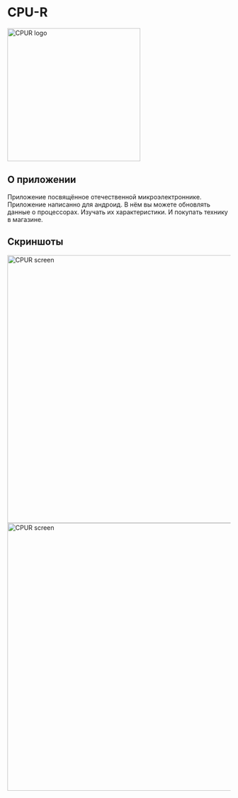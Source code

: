 # CPU-R
<img src="https://sun9-16.userapi.com/s/v1/ig2/qcwUNOCCRpZ-d_rqs5QdcRs0rLsirAanZncN7T3qizipWUC4_w12gPyu_vPbKfSpLa0P8_JvqJu8m7D-6TRlyQMA.jpg?size=512x512&quality=96&type=album" alt="CPUR logo" height="300">

## О приложении
Приложение посвящённое отечественной микроэлектроннике. Приложение написанно для андроид. В нём вы можете обновлять данные о процессорах. Изучать их характеристики. И покупать технику в магазине.
## Скриншоты
<img src="https://sun9-10.userapi.com/s/v1/ig2/GLheZmaoMudCIyA6uZm1w0w9DEcvNeRH5UJte2UTH_0nDai3NOXIlLUoRnCorIG-J-yW3rAoOzMJ9ZLvv5o5S0cN.jpg?size=376x604&quality=96&type=album" alt="CPUR screen" height="604">

<img src="https://sun9-8.userapi.com/s/v1/ig2/JSMLYBCVLAkjfeQ699sW8AkIt_8yYtvftZNr7ako21PqxD4Md4KUbYeLudysr-lArqzxKxnzbg3gFTrdqqFq3ROb.jpg?size=491x792&quality=96&type=album" alt="CPUR screen" height="604">

